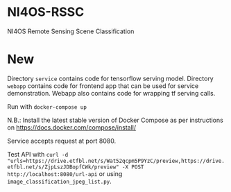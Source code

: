 # NI4OS-RSSC
NI4OS Remote Sensing Scene Classification

# New

Directory `service` contains code for tensorflow serving model. Directory `webapp` contains code for frontend app that can be used for service demonstration. Webapp also contains code for wrapping tf serving calls.

Run with `docker-compose up`

N.B.: Install the latest stable version of Docker Compose as per instructions on https://docs.docker.com/compose/install/

Service accepts request at port 8080.

Test API with `curl -d "urls=https://drive.etfbl.net/s/Wat52qcpm5P9YzC/preview,https://drive.etfbl.net/s/ZjpLszJDBopfCWk/preview" -X POST http://localhost:8080/url-api` or using `image_classification_jpeg_list.py`.

